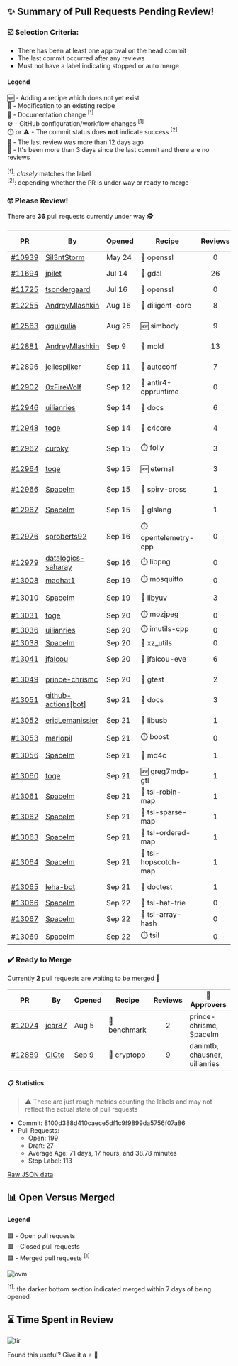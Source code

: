 ## :sparkles: Summary of Pull Requests Pending Review!

### :ballot_box_with_check: Selection Criteria:

- There has been at least one approval on the head commit
- The last commit occurred after any reviews
- Must not have a label indicating stopped or auto merge

#### Legend

:new: - Adding a recipe which does not yet exist<br>
:memo: - Modification to an existing recipe<br>
:green_book: - Documentation change <sup>[1]</sup><br>
:gear: - GitHub configuration/workflow changes <sup>[1]</sup><br>
:stopwatch: or :warning: - The commit status does **not** indicate success <sup>[2]</sup><br>
:bell: - The last review was more than 12 days ago<br>
:eyes: - It's been more than 3 days since the last commit and there are no reviews<br>
<br>
<sup>[1]</sup>: _closely_ matches the label<br>
<sup>[2]</sup>: depending whether the PR is under way or ready to merge

### :nerd_face: Please Review! 

There are **36** pull requests currently under way :detective:

PR | By | Opened | Recipe | Reviews | Last | :stop_sign: Blockers | :star2: Approvers
:---: | --- | --- | --- | :---: | --- | --- | ---
[#10939](https://github.com/conan-io/conan-center-index/pull/10939)|[Sil3ntStorm](https://github.com/Sil3ntStorm)|May 24|:memo: openssl|0|:eyes:||
[#11694](https://github.com/conan-io/conan-center-index/pull/11694)|[jpilet](https://github.com/jpilet)|Jul 14|:memo: gdal|26|Sep 21||prince-chrismc
[#11725](https://github.com/conan-io/conan-center-index/pull/11725)|[tsondergaard](https://github.com/tsondergaard)|Jul 16|:memo: openssl|0|:eyes:||
[#12255](https://github.com/conan-io/conan-center-index/pull/12255)|[AndreyMlashkin](https://github.com/AndreyMlashkin)|Aug 16|:memo: diligent-core|8|Sep 17||
[#12563](https://github.com/conan-io/conan-center-index/pull/12563)|[ggulgulia](https://github.com/ggulgulia)|Aug 25|:new: simbody|9|Sep 9 :bell:||prince-chrismc
[#12881](https://github.com/conan-io/conan-center-index/pull/12881)|[AndreyMlashkin](https://github.com/AndreyMlashkin)|Sep 9|:memo: mold|13|Sep 21||
[#12896](https://github.com/conan-io/conan-center-index/pull/12896)|[jellespijker](https://github.com/jellespijker)|Sep 11|:memo: autoconf|7|Sep 21||danimtb
[#12902](https://github.com/conan-io/conan-center-index/pull/12902)|[0xFireWolf](https://github.com/0xFireWolf)|Sep 12|:memo: antlr4-cppruntime|0|:eyes:||
[#12946](https://github.com/conan-io/conan-center-index/pull/12946)|[uilianries](https://github.com/uilianries)|Sep 14|:green_book: docs|6|Sep 19||prince-chrismc
[#12948](https://github.com/conan-io/conan-center-index/pull/12948)|[toge](https://github.com/toge)|Sep 14|:memo: c4core|4|Sep 20||
[#12962](https://github.com/conan-io/conan-center-index/pull/12962)|[curoky](https://github.com/curoky)|Sep 15|:stopwatch: folly|3|Sep 20||prince-chrismc
[#12964](https://github.com/conan-io/conan-center-index/pull/12964)|[toge](https://github.com/toge)|Sep 15|:new: eternal|3|Sep 20||
[#12966](https://github.com/conan-io/conan-center-index/pull/12966)|[SpaceIm](https://github.com/SpaceIm)|Sep 15|:memo: spirv-cross|1|Sep 16||uilianries
[#12967](https://github.com/conan-io/conan-center-index/pull/12967)|[SpaceIm](https://github.com/SpaceIm)|Sep 15|:memo: glslang|1|Sep 16||uilianries
[#12976](https://github.com/conan-io/conan-center-index/pull/12976)|[sproberts92](https://github.com/sproberts92)|Sep 16|:stopwatch: opentelemetry-cpp|0|||
[#12979](https://github.com/conan-io/conan-center-index/pull/12979)|[datalogics-saharay](https://github.com/datalogics-saharay)|Sep 16|:stopwatch: libpng|0|:eyes:||
[#13008](https://github.com/conan-io/conan-center-index/pull/13008)|[madhat1](https://github.com/madhat1)|Sep 19|:stopwatch: mosquitto|0|||
[#13010](https://github.com/conan-io/conan-center-index/pull/13010)|[SpaceIm](https://github.com/SpaceIm)|Sep 19|:memo: libyuv|3|Sep 21||jgsogo
[#13031](https://github.com/conan-io/conan-center-index/pull/13031)|[toge](https://github.com/toge)|Sep 20|:stopwatch: mozjpeg|0|||
[#13036](https://github.com/conan-io/conan-center-index/pull/13036)|[uilianries](https://github.com/uilianries)|Sep 20|:stopwatch: imutils-cpp|0|||
[#13038](https://github.com/conan-io/conan-center-index/pull/13038)|[SpaceIm](https://github.com/SpaceIm)|Sep 20|:memo: xz_utils|0|||
[#13041](https://github.com/conan-io/conan-center-index/pull/13041)|[jfalcou](https://github.com/jfalcou)|Sep 20|:memo: jfalcou-eve|6|Sep 21||
[#13049](https://github.com/conan-io/conan-center-index/pull/13049)|[prince-chrismc](https://github.com/prince-chrismc)|Sep 20|:memo: gtest|2|Sep 22||jgsogo
[#13051](https://github.com/conan-io/conan-center-index/pull/13051)|[github-actions[bot]](https://github.com/github-actions[bot])|Sep 21|:green_book: docs|3|Sep 22||jgsogo
[#13052](https://github.com/conan-io/conan-center-index/pull/13052)|[ericLemanissier](https://github.com/ericLemanissier)|Sep 21|:memo: libusb|1|Sep 21||jgsogo
[#13053](https://github.com/conan-io/conan-center-index/pull/13053)|[mariopil](https://github.com/mariopil)|Sep 21|:stopwatch: boost|0|||
[#13056](https://github.com/conan-io/conan-center-index/pull/13056)|[SpaceIm](https://github.com/SpaceIm)|Sep 21|:memo: md4c|1|Sep 22||jgsogo
[#13060](https://github.com/conan-io/conan-center-index/pull/13060)|[toge](https://github.com/toge)|Sep 21|:new: greg7mdp-gtl|1|Sep 22||jgsogo
[#13061](https://github.com/conan-io/conan-center-index/pull/13061)|[SpaceIm](https://github.com/SpaceIm)|Sep 21|:memo: tsl-robin-map|1|Sep 22||jgsogo
[#13062](https://github.com/conan-io/conan-center-index/pull/13062)|[SpaceIm](https://github.com/SpaceIm)|Sep 21|:memo: tsl-sparse-map|1|Sep 22||jgsogo
[#13063](https://github.com/conan-io/conan-center-index/pull/13063)|[SpaceIm](https://github.com/SpaceIm)|Sep 21|:memo: tsl-ordered-map|1|Sep 22||jgsogo
[#13064](https://github.com/conan-io/conan-center-index/pull/13064)|[SpaceIm](https://github.com/SpaceIm)|Sep 21|:memo: tsl-hopscotch-map|1|Sep 22||jgsogo
[#13065](https://github.com/conan-io/conan-center-index/pull/13065)|[leha-bot](https://github.com/leha-bot)|Sep 21|:memo: doctest|1|Sep 22||jgsogo
[#13066](https://github.com/conan-io/conan-center-index/pull/13066)|[SpaceIm](https://github.com/SpaceIm)|Sep 22|:memo: tsl-hat-trie|0|||
[#13067](https://github.com/conan-io/conan-center-index/pull/13067)|[SpaceIm](https://github.com/SpaceIm)|Sep 22|:memo: tsl-array-hash|0|||
[#13069](https://github.com/conan-io/conan-center-index/pull/13069)|[SpaceIm](https://github.com/SpaceIm)|Sep 22|:stopwatch: tsil|0|||


### :heavy_check_mark: Ready to Merge 

Currently **2** pull requests are waiting to be merged :tada:


PR | By | Opened | Recipe | Reviews | :star2: Approvers
:---: | --- | --- | --- | :---: | ---
[#12074](https://github.com/conan-io/conan-center-index/pull/12074)|[jcar87](https://github.com/jcar87)|Aug 5|:memo: benchmark|2|prince-chrismc, SpaceIm
[#12889](https://github.com/conan-io/conan-center-index/pull/12889)|[GIGte](https://github.com/GIGte)|Sep 9|:memo: cryptopp|9|danimtb, chausner, uilianries


#### :clipboard: Statistics

> :warning: These are just rough metrics counting the labels and may not reflect the actual state of pull requests

- Commit: 8100d388d410caece5df1c9f9899da5756f07a86
- Pull Requests:
	- Open: 199
	- Draft: 27
	- Average Age: 71 days, 17 hours, and 38.78 minutes
	- Stop Label: 113
	

[Raw JSON data](https://raw.githubusercontent.com/prince-chrismc/conan-center-index-pending-review/raw-data/pending-review.json)

## :bar_chart: Open Versus Merged

#### Legend

:green_square: - Open pull requests<br>
:red_square: - Closed pull requests<br>
:purple_square: - Merged pull requests <sup>[1]</sup><br>

![ovm](https://github.com/prince-chrismc/conan-center-index-pending-review/blob/raw-data/open-versus-merged.gif?raw=true)

<sup>[1]</sup>: the darker bottom section indicated merged within 7 days of being opened

## :hourglass: Time Spent in Review

![tir](https://github.com/prince-chrismc/conan-center-index-pending-review/blob/raw-data/time-in-review.png?raw=true)

Found this useful? Give it a :star: :pray:
	
